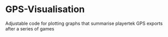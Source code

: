 # GPS-Visualisation
Adjustable code for plotting graphs that summarise playertek GPS exports after a series of games
